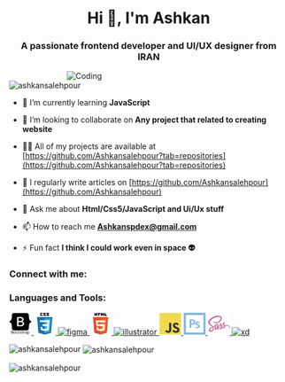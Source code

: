 <h1 align="center">Hi 👋, I'm Ashkan</h1>
<h3 align="center">A passionate frontend developer and UI/UX designer from IRAN</h3>
<img align="right" alt="Coding" width="400" src="https://i.pinimg.com/originals/09/c6/29/09c62903beeba336dc9da76eb5c9a107.gif">
<p align="left"> <img src="https://komarev.com/ghpvc/?username=ashkansalehpour&label=Profile%20views&color=0e75b6&style=flat" alt="ashkansalehpour" /> </p>

- 🌱 I’m currently learning **JavaScript**

- 👯 I’m looking to collaborate on **Any project that related to creating website**

- 👨‍💻 All of my projects are available at [https://github.com/Ashkansalehpour?tab=repositories](https://github.com/Ashkansalehpour?tab=repositories)

- 📝 I regularly write articles on [https://github.com/Ashkansalehpour](https://github.com/Ashkansalehpour)

- 💬 Ask me about **Html/Css5/JavaScript and Ui/Ux stuff**

- 📫 How to reach me **Ashkanspdex@gmail.com**

- ⚡ Fun fact **I think I could work even in space 👽**

<h3 align="left">Connect with me:</h3>
<p align="left">
</p>

<h3 align="left">Languages and Tools:</h3>
<p align="left"> <a href="https://getbootstrap.com" target="_blank" rel="noreferrer"> <img src="https://raw.githubusercontent.com/devicons/devicon/master/icons/bootstrap/bootstrap-plain-wordmark.svg" alt="bootstrap" width="40" height="40"/> </a> <a href="https://www.w3schools.com/css/" target="_blank" rel="noreferrer"> <img src="https://raw.githubusercontent.com/devicons/devicon/master/icons/css3/css3-original-wordmark.svg" alt="css3" width="40" height="40"/> </a> <a href="https://www.figma.com/" target="_blank" rel="noreferrer"> <img src="https://www.vectorlogo.zone/logos/figma/figma-icon.svg" alt="figma" width="40" height="40"/> </a> <a href="https://www.w3.org/html/" target="_blank" rel="noreferrer"> <img src="https://raw.githubusercontent.com/devicons/devicon/master/icons/html5/html5-original-wordmark.svg" alt="html5" width="40" height="40"/> </a> <a href="https://www.adobe.com/in/products/illustrator.html" target="_blank" rel="noreferrer"> <img src="https://www.vectorlogo.zone/logos/adobe_illustrator/adobe_illustrator-icon.svg" alt="illustrator" width="40" height="40"/> </a> <a href="https://developer.mozilla.org/en-US/docs/Web/JavaScript" target="_blank" rel="noreferrer"> <img src="https://raw.githubusercontent.com/devicons/devicon/master/icons/javascript/javascript-original.svg" alt="javascript" width="40" height="40"/> </a> <a href="https://www.photoshop.com/en" target="_blank" rel="noreferrer"> <img src="https://raw.githubusercontent.com/devicons/devicon/master/icons/photoshop/photoshop-line.svg" alt="photoshop" width="40" height="40"/> </a> <a href="https://sass-lang.com" target="_blank" rel="noreferrer"> <img src="https://raw.githubusercontent.com/devicons/devicon/master/icons/sass/sass-original.svg" alt="sass" width="40" height="40"/> </a> <a href="https://www.adobe.com/products/xd.html" target="_blank" rel="noreferrer"> <img src="https://cdn.worldvectorlogo.com/logos/adobe-xd.svg" alt="xd" width="40" height="40"/> </a> </p>

<p><img align="left" src="https://github-readme-stats.vercel.app/api/top-langs?username=ashkansalehpour&show_icons=true&locale=en&layout=compact" alt="ashkansalehpour" /></p>

<p>&nbsp;<img align="center" src="https://github-readme-stats.vercel.app/api?username=ashkansalehpour&show_icons=true&locale=en" alt="ashkansalehpour" /></p>

<p><img align="center" src="https://github-readme-streak-stats.herokuapp.com/?user=ashkansalehpour&" alt="ashkansalehpour" /></p>

